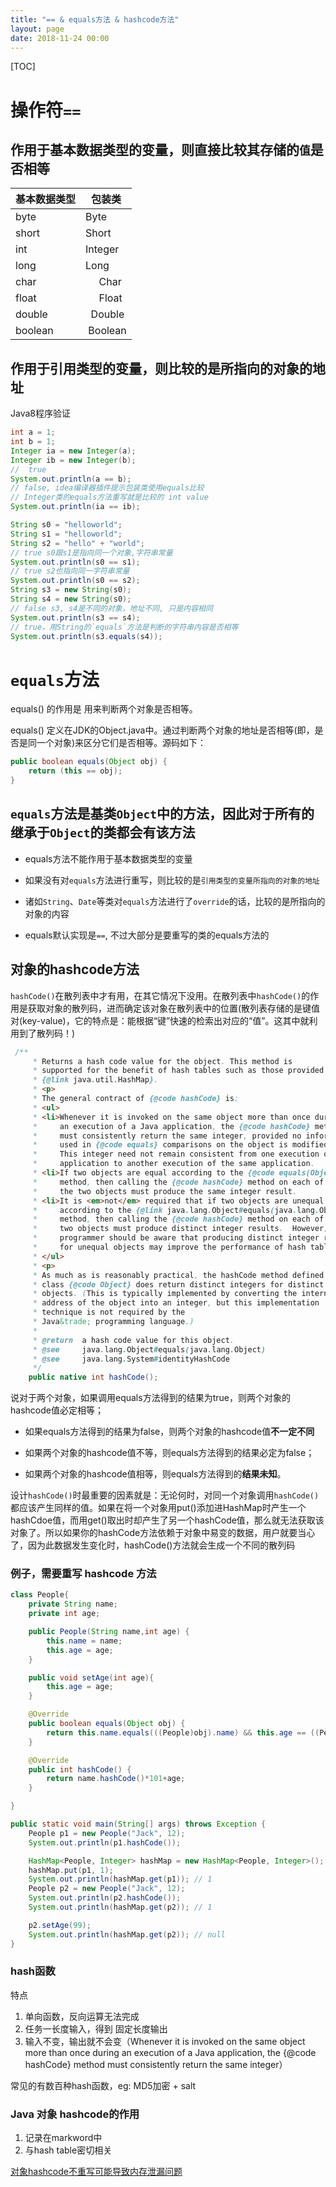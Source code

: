```yaml
---
title: "== & equals方法 & hashcode方法"
layout: page
date: 2018-11-24 00:00
---
```


[TOC]

# 操作符`==`

## 作用于基本数据类型的变量，则直接比较其存储的`值`是否相等

基本数据类型 | 包装类
-|-
byte   | Byte
short  | Short
int | Integer
long  |  Long
char   |     Char
float   |     Float
double  |   Double
boolean  | Boolean

## 作用于引用类型的变量，则比较的是所指向的对象的地址

Java8程序验证

```java
int a = 1;
int b = 1;
Integer ia = new Integer(a);
Integer ib = new Integer(b);
//  true
System.out.println(a == b);
// false, idea编译器插件提示包装类使用equals比较
// Integer类的equals方法重写就是比较的 int value
System.out.println(ia == ib);
```

```java
String s0 = "helloworld";
String s1 = "helloworld";
String s2 = "hello" + "world";
// true s0跟s1是指向同一个对象,字符串常量
System.out.println(s0 == s1);
// true s2也指向同一字符串常量
System.out.println(s0 == s2);
String s3 = new String(s0);
String s4 = new String(s0);
// false s3, s4是不同的对象，地址不同, 只是内容相同
System.out.println(s3 == s4);
// true，用String的`equals`方法是判断的字符串内容是否相等
System.out.println(s3.equals(s4));
```

# `equals`方法

equals() 的作用是 用来判断两个对象是否相等。

equals() 定义在JDK的Object.java中。通过判断两个对象的地址是否相等(即，是否是同一个对象)来区分它们是否相等。源码如下：

```java
public boolean equals(Object obj) {
    return (this == obj);
}
```

## `equals`方法是基类`Object`中的方法，因此对于所有的继承于`Object`的类都会有该方法

* equals方法不能作用于基本数据类型的变量

* 如果没有对`equals`方法进行重写，则比较的是`引用类型的变量所指向的对象的地址`

* 诸如`String`、`Date`等类对`equals`方法进行了`override`的话，比较的是所指向的对象的内容

* equals默认实现是`==`, 不过大部分是要重写的类的equals方法的

## 对象的hashcode方法

`hashCode()`在散列表中才有用，在其它情况下没用。在散列表中`hashCode()`的作用是获取对象的散列码，进而确定该对象在散列表中的位置(散列表存储的是键值对(key-value)，它的特点是：能根据“键”快速的检索出对应的“值”。这其中就利用到了散列码！)

```java
 /**
     * Returns a hash code value for the object. This method is
     * supported for the benefit of hash tables such as those provided by
     * {@link java.util.HashMap}.
     * <p>
     * The general contract of {@code hashCode} is:
     * <ul>
     * <li>Whenever it is invoked on the same object more than once during
     *     an execution of a Java application, the {@code hashCode} method
     *     must consistently return the same integer, provided no information
     *     used in {@code equals} comparisons on the object is modified.
     *     This integer need not remain consistent from one execution of an
     *     application to another execution of the same application.
     * <li>If two objects are equal according to the {@code equals(Object)}
     *     method, then calling the {@code hashCode} method on each of
     *     the two objects must produce the same integer result.
     * <li>It is <em>not</em> required that if two objects are unequal
     *     according to the {@link java.lang.Object#equals(java.lang.Object)}
     *     method, then calling the {@code hashCode} method on each of the
     *     two objects must produce distinct integer results.  However, the
     *     programmer should be aware that producing distinct integer results
     *     for unequal objects may improve the performance of hash tables.
     * </ul>
     * <p>
     * As much as is reasonably practical, the hashCode method defined by
     * class {@code Object} does return distinct integers for distinct
     * objects. (This is typically implemented by converting the internal
     * address of the object into an integer, but this implementation
     * technique is not required by the
     * Java&trade; programming language.)
     *
     * @return  a hash code value for this object.
     * @see     java.lang.Object#equals(java.lang.Object)
     * @see     java.lang.System#identityHashCode
     */
    public native int hashCode();
```

说对于两个对象，如果调用equals方法得到的结果为true，则两个对象的hashcode值必定相等；

* 如果equals方法得到的结果为false，则两个对象的hashcode值**不一定不同**

* 如果两个对象的hashcode值不等，则equals方法得到的结果必定为false；

* 如果两个对象的hashcode值相等，则equals方法得到的**结果未知**。

设计`hashCode()`时最重要的因素就是：无论何时，对同一个对象调用`hashCode()`都应该产生同样的值。如果在将一个对象用put()添加进HashMap时产生一个hashCdoe值，而用get()取出时却产生了另一个hashCode值，那么就无法获取该对象了。所以如果你的hashCode方法依赖于对象中易变的数据，用户就要当心了，因为此数据发生变化时，hashCode()方法就会生成一个不同的散列码

### 例子，需要重写 hashcode 方法

```java
class People{
    private String name;
    private int age;

    public People(String name,int age) {
        this.name = name;
        this.age = age;
    }

    public void setAge(int age){
        this.age = age;
    }

    @Override
    public boolean equals(Object obj) {
        return this.name.equals(((People)obj).name) && this.age == ((People)obj).age;
    }

    @Override
    public int hashCode() {
        return name.hashCode()*101+age;
    }

}

public static void main(String[] args) throws Exception {
    People p1 = new People("Jack", 12);
    System.out.println(p1.hashCode());

    HashMap<People, Integer> hashMap = new HashMap<People, Integer>();
    hashMap.put(p1, 1);
    System.out.println(hashMap.get(p1)); // 1
    People p2 = new People("Jack", 12);
    System.out.println(p2.hashCode());
    System.out.println(hashMap.get(p2)); // 1

    p2.setAge(99);
    System.out.println(hashMap.get(p2)); // null
}
```

### hash函数

特点

1. 单向函数，反向运算无法完成
2. 任务一长度输入，得到 固定长度输出
3. 输入不变，输出就不会变（Whenever it is invoked on the same object more than once during an execution of a Java application, the {@code hashCode} method must consistently return the same integer）

常见的有数百种hash函数，eg: MD5加密 + salt

### Java 对象 hashcode的作用

1. 记录在markword中
2. 与hash table密切相关

<a href="https://blog.csdn.net/qq_26437925/article/details/104336710">对象hashcode不重写可能导致内存泄漏问题</a>
